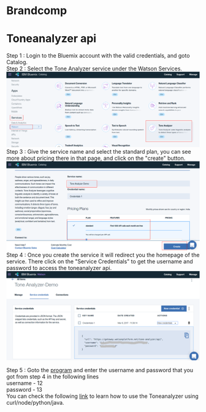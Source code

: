 # Brandcomp


# Toneanalyzer api

Step 1 : Login to the Bluemix account with the valid credentials, and goto Catalog.<br>
Step 2 : Select the Tone Analyzer service under the Watson Services.
![alt-tag](https://github.com/shyampurk/brandcomp/blob/master/screenshots/ToneAnalyzer/b_1.png)
Step 3 : Give the service name and select the standard plan, you can see more about pricing there in that page, and click on the "create" button.
![alt-tag](https://github.com/shyampurk/brandcomp/blob/master/screenshots/ToneAnalyzer/b_2.png)
Step 4 : Once you create the service it will redirect you the homepage of the service. There click on the "Service Credentials" to get the username and password to access the toneanalyzer api.
![alt-tag](https://github.com/shyampurk/brandcomp/blob/master/screenshots/ToneAnalyzer/b_3.png)

Step 5 : Goto the [program](https://github.com/shyampurk/brandcomp/blob/master/Block/main.js) and enter the username and password that you got from step 4 in the following lines<br>
	username - 12 <br>
	password - 13 <br>
You can check the following [link](https://www.ibm.com/watson/developercloud/tone-analyzer/api/v3/) to learn how to use the Toneanalyzer using curl/node/python/java.	
